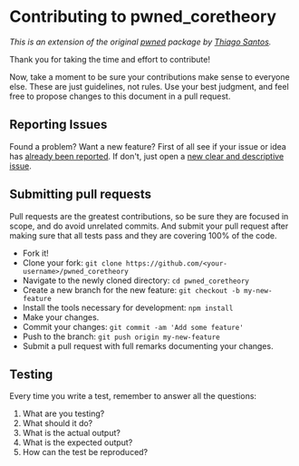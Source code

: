 # Contributing to pwned_coretheory
_This is an extension of the original [pwned](https://github.com/thiamsantos/pwned) package by [Thiago Santos](https://github.com/thiamsantos)._

Thank you for taking the time and effort to contribute! 

Now, take a moment to be sure your contributions make sense to everyone else.
These are just guidelines, not rules.
Use your best judgment, and feel free to propose changes to this document in a pull request.

## Reporting Issues
Found a problem? Want a new feature? First of all see if your issue or idea has [already been reported](https://github.com/coretheory/pwned_coretheory/issues).
If don't, just open a [new clear and descriptive issue](https://github.com/coretheory/pwned_coretheory/issues/new).

## Submitting pull requests
Pull requests are the greatest contributions, so be sure they are focused in scope, and do avoid unrelated commits.
And submit your pull request after making sure that all tests pass and they are covering 100% of the code.

- Fork it!
- Clone your fork: `git clone https://github.com/<your-username>/pwned_coretheory`
- Navigate to the newly cloned directory: `cd pwned_coretheory`
- Create a new branch for the new feature: `git checkout -b my-new-feature`
- Install the tools necessary for development: `npm install`
- Make your changes.
- Commit your changes: `git commit -am 'Add some feature'`
- Push to the branch: `git push origin my-new-feature`
- Submit a pull request with full remarks documenting your changes.

## Testing
Every time you write a test, remember to answer all the questions:

1. What are you testing?
2. What should it do?
3. What is the actual output?
4. What is the expected output?
5. How can the test be reproduced?

